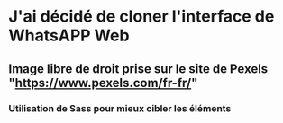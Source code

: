 # J'ai décidé de cloner l'interface de WhatsAPP  Web

## Image libre de droit prise sur le site de Pexels "https://www.pexels.com/fr-fr/"

### Utilisation de Sass pour mieux cibler les éléments 
